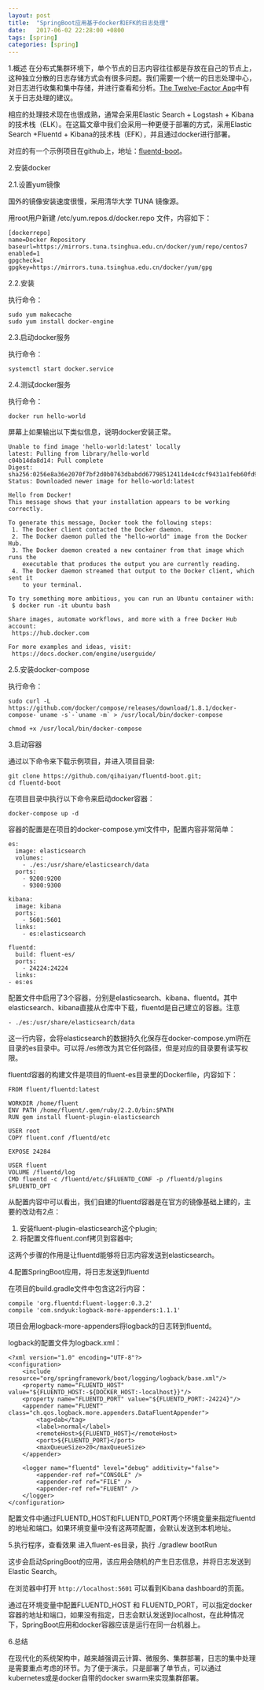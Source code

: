 ```yaml
---
layout: post
title:  "SpringBoot应用基于docker和EFK的日志处理"
date:   2017-06-02 22:28:00 +0800
tags: [spring]
categories: [spring]
---
```


1.概述
在分布式集群环境下，单个节点的日志内容往往都是存放在自己的节点上，这种独立分散的日志存储方式会有很多问题。我们需要一个统一的日志处理中心，对日志进行收集和集中存储，并进行查看和分析。[The Twelve-Factor App](https://12factor.net/zh_cn/logs)中有关于日志处理的建议。

相应的处理技术现在也很成熟，通常会采用Elastic Search + Logstash + Kibana的技术栈（ELK）。在这篇文章中我们会采用一种更便于部署的方式，采用Elastic Search +Fluentd + Kibana的技术栈（EFK），并且通过docker进行部署。

对应的有一个示例项目在github上，地址：[fluentd-boot](https://github.com/qihaiyan/fluentd-boot)。

<!-- more -->

2.安装docker

2.1.设置yum镜像

国外的镜像安装速度很慢，采用清华大学 TUNA 镜像源。

用root用户新建 /etc/yum.repos.d/docker.repo 文件，内容如下：

    [dockerrepo]
    name=Docker Repository
    baseurl=https://mirrors.tuna.tsinghua.edu.cn/docker/yum/repo/centos7
    enabled=1
    gpgcheck=1
    gpgkey=https://mirrors.tuna.tsinghua.edu.cn/docker/yum/gpg

2.2.安装

执行命令：

    sudo yum makecache
    sudo yum install docker-engine

2.3.启动docker服务

执行命令：

    systemctl start docker.service

2.4.测试docker服务

执行命令：

    docker run hello-world

屏幕上如果输出以下类似信息，说明docker安装正常。

    Unable to find image 'hello-world:latest' locally
    latest: Pulling from library/hello-world
    c04b14da8d14: Pull complete 
    Digest: sha256:0256e8a36e2070f7bf2d0b0763dbabdd67798512411de4cdcf9431a1feb60fd9
    Status: Downloaded newer image for hello-world:latest
    
    Hello from Docker!
    This message shows that your installation appears to be working correctly.
    
    To generate this message, Docker took the following steps:
     1. The Docker client contacted the Docker daemon.
     2. The Docker daemon pulled the "hello-world" image from the Docker Hub.
     3. The Docker daemon created a new container from that image which runs the
        executable that produces the output you are currently reading.
     4. The Docker daemon streamed that output to the Docker client, which sent it
        to your terminal.
    
    To try something more ambitious, you can run an Ubuntu container with:
     $ docker run -it ubuntu bash
    
    Share images, automate workflows, and more with a free Docker Hub account:
     https://hub.docker.com
    
    For more examples and ideas, visit:
     https://docs.docker.com/engine/userguide/

2.5.安装docker-compose

执行命令：

    sudo curl -L https://github.com/docker/compose/releases/download/1.8.1/docker-compose-`uname -s`-`uname -m` > /usr/local/bin/docker-compose

    chmod +x /usr/local/bin/docker-compose

3.启动容器

通过以下命令来下载示例项目，并进入项目目录:

    git clone https://github.com/qihaiyan/fluentd-boot.git;
    cd fluentd-boot

在项目目录中执行以下命令来启动docker容器：

    docker-compose up -d

容器的配置是在项目的docker-compose.yml文件中，配置内容非常简单：

    es:
      image: elasticsearch
      volumes:
        - ./es:/usr/share/elasticsearch/data
      ports:
        - 9200:9200
        - 9300:9300
    
    kibana:
      image: kibana
      ports:
        - 5601:5601
      links:
        - es:elasticsearch
    
    fluentd:
      build: fluent-es/
      ports:
        - 24224:24224
      links:
    - es:es

配置文件中启用了3个容器，分别是elasticsearch、kibana、fluentd。其中elasticsearch、kibana直接从仓库中下载，fluentd是自己建立的容器。注意

    - ./es:/usr/share/elasticsearch/data

这一行内容，会将elasticsearch的数据持久化保存在docker-compose.yml所在目录的es目录中。可以将./es修改为其它任何路径，但是对应的目录要有读写权限。

fluentd容器的构建文件是项目的fluent-es目录里的Dockerfile，内容如下：

    FROM fluent/fluentd:latest
    
    WORKDIR /home/fluent
    ENV PATH /home/fluent/.gem/ruby/2.2.0/bin:$PATH
    RUN gem install fluent-plugin-elasticsearch
    
    USER root
    COPY fluent.conf /fluentd/etc
    
    EXPOSE 24284
    
    USER fluent
    VOLUME /fluentd/log
    CMD fluentd -c /fluentd/etc/$FLUENTD_CONF -p /fluentd/plugins $FLUENTD_OPT

从配置内容中可以看出，我们自建的fluentd容器是在官方的镜像基础上建的，主要的改动有2点：

1. 安装fluent-plugin-elasticsearch这个plugin;
2. 将配置文件fluent.conf拷贝到容器中;

这两个步骤的作用是让fluentd能够将日志内容发送到elasticsearch。

4.配置SpringBoot应用，将日志发送到fluentd

在项目的build.gradle文件中包含这2行内容：

    compile 'org.fluentd:fluent-logger:0.3.2'
    compile 'com.sndyuk:logback-more-appenders:1.1.1'

项目会用logback-more-appenders将logback的日志转到fluentd。

logback的配置文件为logback.xml：

    <?xml version="1.0" encoding="UTF-8"?>
    <configuration>
        <include resource="org/springframework/boot/logging/logback/base.xml"/>
        <property name="FLUENTD_HOST" value="${FLUENTD_HOST:-${DOCKER_HOST:-localhost}}"/>
        <property name="FLUENTD_PORT" value="${FLUENTD_PORT:-24224}"/>
        <appender name="FLUENT" class="ch.qos.logback.more.appenders.DataFluentAppender">
            <tag>dab</tag>
            <label>normal</label>
            <remoteHost>${FLUENTD_HOST}</remoteHost>
            <port>${FLUENTD_PORT}</port>
            <maxQueueSize>20</maxQueueSize>
        </appender>
    
        <logger name="fluentd" level="debug" additivity="false">
            <appender-ref ref="CONSOLE" />
            <appender-ref ref="FILE" />
            <appender-ref ref="FLUENT" />
        </logger>
    </configuration>

配置文件中通过FLUENTD_HOST和FLUENTD_PORT两个环境变量来指定fluentd的地址和端口。如果环境变量中没有这两项配置，会默认发送到本机地址。

5.执行程序，查看效果
进入fluent-es目录，执行 ./gradlew bootRun

这步会启动SpringBoot的应用，该应用会随机的产生日志信息，并将日志发送到Elastic Search。
 
在浏览器中打开 `http://localhost:5601`  可以看到Kibana dashboard的页面。

通过在环境变量中配置FLUENTD_HOST 和 FLUENTD_PORT，可以指定docker容器的地址和端口，如果没有指定，日志会默认发送到localhost，在此种情况下，SpringBoot应用和docker容器应该是运行在同一台机器上。

6.总结

在现代化的系统架构中，越来越强调云计算、微服务、集群部署，日志的集中处理是需要重点考虑的环节。为了便于演示，只是部署了单节点，可以通过kubernetes或是docker自带的docker swarm来实现集群部署。
